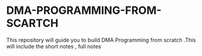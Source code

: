 # DMA-PROGRAMMING-FROM-SCARTCH
This repository will guide you to build DMA Programming from scratch .This will include the short notes , full notes
